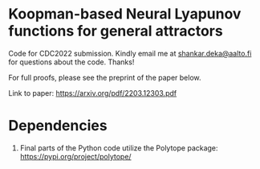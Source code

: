 # Koopman-based Neural Lyapunov functions for general attractors
Code for CDC2022 submission. Kindly email me at shankar.deka@aalto.fi for questions about the code. Thanks!

For full proofs, please see the preprint of the paper below.

Link to paper: https://arxiv.org/pdf/2203.12303.pdf

# Dependencies
1. Final parts of the Python code utilize the Polytope package: https://pypi.org/project/polytope/
